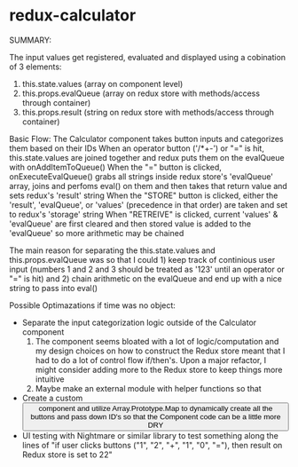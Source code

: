 # redux-calculator

SUMMARY: 

The input values get registered, evaluated and displayed using a cobination of 3 elements:
1) this.state.values (array on component level)
2) this.props.evalQueue (array on redux store with methods/access through container)
3) this.props.result (string on redux store with methods/access through container)

Basic Flow: 
The Calculator component takes button inputs and categorizes them based on their IDs
When an operator button ('/*+-') or "=" is hit, this.state.values are joined together and redux puts them on the evalQueue with onAddItemToQueue()
When the "=" button is clicked, onExecuteEvalQueue() grabs all strings inside redux store's 'evalQueue' array, joins and perfoms eval() on them and then takes that return value and sets redux's 'result' string
When the "STORE" button is clicked, either the 'result', 'evalQueue', or 'values' (precedence in that order) are taken and set to redux's 'storage' string
When "RETREIVE" is clicked, current 'values' & 'evalQueue' are first cleared and then stored value is added to the 'evalQueue' so more arithmetic may be chained 

The main reason for separating the this.state.values and this.props.evalQueue was so that I could 1) keep track of continious user input (numbers 1 and 2 and 3 should be treated as '123' until an operator or "=" is hit) and 2) chain arithmetic on the evalQueue and end up with a nice string to pass into eval()


Possible Optimazations if time was no object: 
- Separate the input categorization logic outside of the Calculator component
    1) The component seems bloated with a lot of logic/computation and my design choices on how to construct the Redux store meant that I had to do a lot of control flow if/then's. Upon a major refactor, I might consider adding more to the Redux store to keep things more intuitive
    2) Maybe make an external module with helper functions so that 
- Create a custom <Button /> component and utilize Array.Prototype.Map to dynamically create all the buttons and pass down ID's so that the Component code can be a little more DRY
- UI testing with Nightmare or similar library to test something along the lines of "if user clicks buttons ("1", "2", "+", "1", "0", "="), then result on Redux store is set to 22" 
